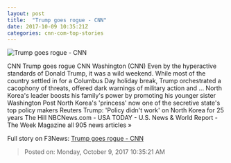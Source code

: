 ```yaml
---
layout: post
title:  "Trump goes rogue - CNN"
date: 2017-10-09 10:35:21Z
categories: cnn-com-top-stories
---
```


![Trump goes rogue - CNN](http://i2.cdn.cnn.com/cnnnext/dam/assets/171008094246-02-donald-trump-1007-super-tease.jpg)

CNN Trump goes rogue CNN Washington (CNN) Even by the hyperactive standards of Donald Trump, it was a wild weekend. While most of the country settled in for a Columbus Day holiday break, Trump orchestrated a cacophony of threats, offered dark warnings of military action and ... North Korea's leader boosts his family's power by promoting his younger sister Washington Post North Korea's 'princess' now one of the secretive state's top policy makers Reuters Trump: 'Policy didn't work' on North Korea for 25 years The Hill NBCNews.com - USA TODAY - U.S. News & World Report - The Week Magazine all 905 news articles »


Full story on F3News: [Trump goes rogue - CNN](http://www.f3nws.com/n/r4pJXC)

> Posted on: Monday, October 9, 2017 10:35:21 AM
